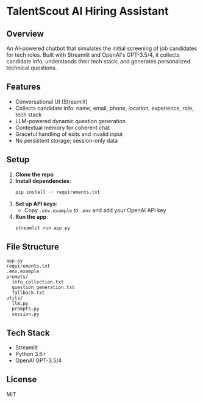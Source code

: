 # TalentScout AI Hiring Assistant

## Overview
An AI-powered chatbot that simulates the initial screening of job candidates for tech roles. Built with Streamlit and OpenAI's GPT-3.5/4, it collects candidate info, understands their tech stack, and generates personalized technical questions.

## Features
- Conversational UI (Streamlit)
- Collects candidate info: name, email, phone, location, experience, role, tech stack
- LLM-powered dynamic question generation
- Contextual memory for coherent chat
- Graceful handling of exits and invalid input
- No persistent storage; session-only data

## Setup
1. **Clone the repo**
2. **Install dependencies**:
   ```bash
   pip install -r requirements.txt
   ```
3. **Set up API keys**:
   - Copy `.env.example` to `.env` and add your OpenAI API key
4. **Run the app**:
   ```bash
   streamlit run app.py
   ```

## File Structure
```
app.py
requirements.txt
.env.example
prompts/
  info_collection.txt
  question_generation.txt
  fallback.txt
utils/
  llm.py
  prompts.py
  session.py
```

## Tech Stack
- Streamlit
- Python 3.8+
- OpenAI GPT-3.5/4

## License
MIT 